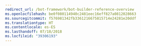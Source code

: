 ```yaml
---
redirect_url: /bot-framework/bot-builder-reference-overview
ms.openlocfilehash: be0f080114940c2481eec16eff827a0812028663
ms.sourcegitcommit: f576981342fb3361216675815714e24281e20ddf
ms.translationtype: HT
ms.contentlocale: es-ES
ms.lasthandoff: 07/18/2018
ms.locfileid: "39306193"
---
```

